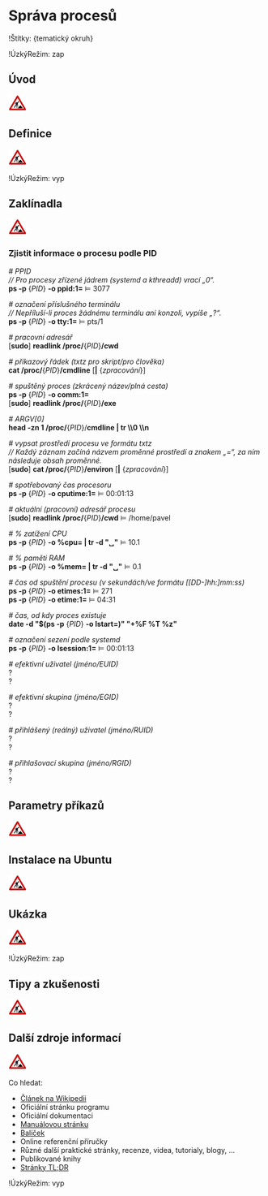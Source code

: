 <!--

Linux Kniha kouzel, kapitola Správa procesů
Copyright (c) 2019 Singularis <singularis@volny.cz>

Toto dílo je dílem svobodné kultury; můžete ho šířit a modifikovat pod
podmínkami licence Creative Commons Attribution-ShareAlike 4.0 International
vydané neziskovou organizací Creative Commons. Text licence je přiložený
k tomuto projektu nebo ho můžete najít na webové adrese:

https://creativecommons.org/licenses/by-sa/4.0/

-->
<!--
Poznámky:

ps
pgrep
pstree
kill
/proc/PID

PID v Linuxu neznamená Pražská integrovaná doprava...

⊨
-->

# Správa procesů

!Štítky: {tematický okruh}

!ÚzkýRežim: zap

## Úvod
<!--
- Vymezte, co je předmětem této kapitoly.
- Obecně popište základní principy, na kterých fungují používané nástroje.
- Uveďte, co kapitola nepokrývá, ačkoliv by to čtenář mohl očekávat.
-->
![ve výstavbě](../obrazky/ve-vystavbe.png)

## Definice
<!--
- Uveďte výčet specifických pojmů pro použití v této kapitole a tyto pojmy definujte co nejprecizněji.
-->
![ve výstavbě](../obrazky/ve-vystavbe.png)

!ÚzkýRežim: vyp

## Zaklínadla
<!--
- Rozdělte na podsekce a naplňte „zaklínadly“.
-->
![ve výstavbě](../obrazky/ve-vystavbe.png)

### Zjistit informace o procesu podle PID

*# PPID*<br>
*// Pro procesy zřízené jádrem (systemd a kthreadd) vrací „0“.*<br>
**ps -p** {*PID*} **-o ppid:1=** ⊨ 3077

*# označení příslušného terminálu*<br>
*// Nepříluší-li proces žádnému terminálu ani konzoli, vypíše „?“.*<br>
**ps -p** {*PID*} **-o tty:1=** ⊨ pts/1

*# pracovní adresář*<br>
[**sudo**] **readlink /proc/**{*PID*}**/cwd**

*# příkazový řádek (txtz pro skript/pro člověka)*<br>
**cat /proc/**{*PID*}**/cmdline** [**\|** {*zpracování*}]<br>

*# spuštěný proces (zkrácený název/plná cesta)*<br>
**ps -p** {*PID*} **-o comm:1=**<br>
[**sudo**] **readlink /proc/**{*PID*}**/exe**

*# ARGV[0]*<br>
**head -zn 1 /proc/**{*PID*}/**cmdline \| tr \\\\0 \\\\n**

*# vypsat prostředí procesu ve formátu txtz*<br>
*// Každý záznam začíná názvem proměnné prostředí a znakem „=“, za ním následuje obsah proměnné.*<br>
[**sudo**] **cat /proc/**{*PID*}**/environ** [**\|** {*zpracování*}]

*# spotřebovaný čas procesoru*<br>
**ps -p** {*PID*} **-o cputime:1=** ⊨ 00:01:13

*# aktuální (pracovní) adresář procesu*<br>
[**sudo**] **readlink /proc/**{*PID*}**/cwd** ⊨ /home/pavel

*# % zatížení CPU*<br>
**ps -p** {*PID*} **-o %cpu=  \| tr -d "&blank;"** ⊨ 10.1

*# % paměti RAM*<br>
**ps -p** {*PID*} **-o %mem= \| tr -d "&blank;"** ⊨ 0.1

*# čas od spuštění procesu (v sekundách/ve formátu [[DD-]hh:]mm:ss)*<br>
**ps -p** {*PID*} **-o etimes:1=** ⊨ 271<br>
**ps -p** {*PID*} **-o etime:1=** ⊨ 04:31

*# čas, od kdy proces existuje*<br>
**date -d "$(ps -p** {*PID*} **-o lstart=)" "+%F %T %z"**

*# označení sezení podle systemd*<br>
**ps -p** {*PID*} **-o lsession:1=** ⊨ 00:01:13

*# efektivní uživatel (jméno/EUID)*<br>
?<br>
?

*# efektivní skupina (jméno/EGID)*<br>
?<br>
?

*# přihlášený (reálný) uživatel (jméno/RUID)*<br>
?<br>
?

*# přihlašovací skupina (jméno/RGID)*<br>
?<br>
?

## Parametry příkazů
<!--
- Pokud zaklínadla nepředstavují kompletní příkazy, v této sekci musíte popsat, jak z nich kompletní příkazy sestavit.
- Jinak by zde měl být přehled nejužitečnějších parametrů používaných nástrojů.
-->
![ve výstavbě](../obrazky/ve-vystavbe.png)

## Instalace na Ubuntu
<!--
- Jako zaklínadlo bez titulku uveďte příkazy (popř. i akce) nutné k instalaci a zprovoznění všech nástrojů požadovaných kterýmkoliv zaklínadlem uvedeným v kapitole. Po provedení těchto činností musí být nástroje plně zkonfigurované a připravené k práci.
- Ve výčtu balíčků k instalaci vycházejte z minimální instalace Ubuntu.
-->
![ve výstavbě](../obrazky/ve-vystavbe.png)

## Ukázka
<!--
- Tuto sekci ponechávat jen v kapitolách, kde dává smysl.
- Zdrojový kód, konfigurační soubor nebo interakce s programem, a to v úplnosti − ukázka musí být natolik úplná, aby ji v této podobě šlo spustit, ale současně natolik stručná, aby se vešla na jednu stranu A5.
- Snažte se v ukázce ilustrovat co nejvíc zaklínadel z této kapitoly.
-->
![ve výstavbě](../obrazky/ve-vystavbe.png)

!ÚzkýRežim: zap

## Tipy a zkušenosti
<!--
- Do odrážek uveďte konkrétní zkušenosti, které jste při práci s nástrojem získali; zejména případy, kdy vás chování programu překvapilo nebo očekáváte, že by mohlo překvapit začátečníky.
- Popište typické chyby nových uživatelů a jak se jim vyhnout.
- Buďte co nejstručnější; neodbíhejte k popisování čehokoliv vedlejšího, co je dost možné, že už čtenář zná.
-->
![ve výstavbě](../obrazky/ve-vystavbe.png)

## Další zdroje informací
<!--
- Uveďte, které informační zdroje jsou pro začátečníka nejlepší k získání rychlé a obsáhlé nápovědy. Typicky jsou to manuálové stránky, vestavěná nápověda programu nebo webové zdroje. Můžete uvést i přímé odkazy.
- V seznamu uveďte další webové zdroje, knihy apod.
- Pokud je vestavěná dokumentace programů (typicky v adresáři /usr/share/doc) užitečná, zmiňte ji také.
- Poznámka: Protože se tato sekce tiskne v úzkém režimu, zaklínadla smíte uvádět pouze bez titulku a bez poznámek pod čarou!
-->
![ve výstavbě](../obrazky/ve-vystavbe.png)

Co hledat:

* [Článek na Wikipedii](https://cs.wikipedia.org/wiki/Hlavn%C3%AD_strana)
* Oficiální stránku programu
* Oficiální dokumentaci
* [Manuálovou stránku](http://manpages.ubuntu.com/)
* [Balíček](https://packages.ubuntu.com/)
* Online referenční příručky
* Různé další praktické stránky, recenze, videa, tutorialy, blogy, ...
* Publikované knihy
* [Stránky TL;DR](https://github.com/tldr-pages/tldr/tree/master/pages/common)

!ÚzkýRežim: vyp

